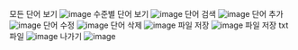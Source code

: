 모든 단어 보기
![image](https://github.com/ps-paper/practice/assets/143406988/bf86ecbe-c054-408f-a19f-a341a2c1d680)
수준별 단어 보기
![image](https://github.com/ps-paper/practice/assets/143406988/b5ff25fb-e17a-4e29-b04e-45978d243410)
단어 검색
![image](https://github.com/ps-paper/practice/assets/143406988/998b5999-cf99-429c-a532-09fc10412f52)
단어 추가
![image](https://github.com/ps-paper/practice/assets/143406988/1af77654-c252-4d6f-975d-7773b1ffc5d4)
단어 수정
![image](https://github.com/ps-paper/practice/assets/143406988/18021613-e068-4759-a30c-b198c17848de)
단어 삭제
![image](https://github.com/ps-paper/practice/assets/143406988/3cf795a2-147a-466e-98a4-33cc48e6b2a0)
파일 저장
![image](https://github.com/ps-paper/practice/assets/143406988/1fabdba6-7cf3-404c-9d5e-580b810e3ace)
파일 저장 txt파일
![image](https://github.com/ps-paper/practice/assets/143406988/01b29463-6208-4b22-8fbe-1641d2c58ca1)
나가기
![image](https://github.com/ps-paper/practice/assets/143406988/ae396e63-7b68-4486-a548-5338ad634ff7)

